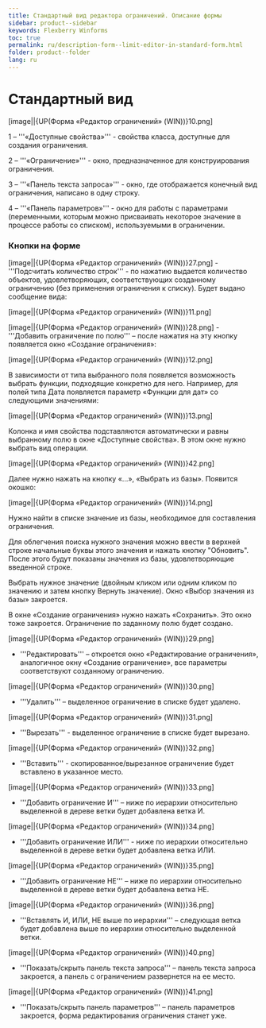 ```yaml
---
title: Стандартный вид редактора ограничений. Описание формы
sidebar: product--sidebar
keywords: Flexberry Winforms
toc: true
permalink: ru/description-form--limit-editor-in-standard-form.html
folder: product--folder
lang: ru
---
```


# Стандартный вид

[image||{UP(Форма «Редактор ограничений» (WIN))}10.png]

1 – '''«Доступные свойства»''' - свойства класса, доступные для создания
ограничения.


2 – '''«Ограничение»''' - окно, предназначенное для
конструирования ограничения.


3 – '''«Панель текста запроса»''' - окно, где отображается конечный
вид ограничения, написано в одну строку.


4 – '''«Панель параметров»''' - окно для работы с параметрами
(переменными, которым можно присваивать некоторое значение в процессе работы со
списком), используемыми в ограничении. 


### Кнопки на форме

[image||{UP(Форма «Редактор ограничений» (WIN))}27.png] - '''Подсчитать количество
строк''' - по нажатию выдается количество объектов, удовлетворяющих,
соответствующих созданному ограничению (без применения ограничения к списку).
Будет выдано сообщение вида:

[image||{UP(Форма «Редактор ограничений» (WIN))}11.png]


[image||{UP(Форма «Редактор ограничений» (WIN))}28.png] - '''Добавить ограничение
по полю''' – после нажатия на эту кнопку появляется окно «Создание ограничения»:


[image||{UP(Форма «Редактор ограничений» (WIN))}12.png]


В зависимости от типа выбранного поля появляется возможность
выбрать функции, подходящие конкретно для него. Например, для полей типа Дата
появляется параметр «Функции для дат» со следующими значениями:


[image||{UP(Форма «Редактор ограничений» (WIN))}13.png]


Колонка и имя свойства подставляются автоматически и равны
выбранному полю в окне «Доступные свойства». В этом окне нужно выбрать вид операции. 


[image||{UP(Форма «Редактор ограничений» (WIN))}42.png]


Далее нужно нажать на кнопку «…», «Выбрать из базы». Появится окошко:


[image||{UP(Форма «Редактор ограничений» (WIN))}14.png]


Нужно найти в списке значение из базы, необходимое для
составления ограничения. 


Для облегчения поиска нужного значения можно ввести в
верхней строке начальные буквы этого значения и нажать кнопку "Обновить". После этого будут
показаны значения из базы, удовлетворяющие введенной строке. 


Выбрать нужное значение (двойным кликом или одним кликом по
значению и затем кнопку Вернуть значение). Окно «Выбор значения из базы»
закроется.


В окне «Создание ограничения» нужно нажать «Сохранить». Это
окно тоже закроется. Ограничение по заданному полю будет создано.

[image||{UP(Форма «Редактор ограничений» (WIN))}29.png]
 - '''Редактировать''' – откроется окно «Редактирование ограничения», аналогичное
окну «Создание ограничение», все параметры соответствуют созданному ограничению.


[image||{UP(Форма «Редактор ограничений» (WIN))}30.png]
 - '''Удалить''' – выделенное ограничение в списке будет удалено.


[image||{UP(Форма «Редактор ограничений» (WIN))}31.png]
 - '''Вырезать''' - выделенное ограничение в списке будет вырезано.


[image||{UP(Форма «Редактор ограничений» (WIN))}32.png]
 - '''Вставить''' - скопированное/вырезанное ограничение будет вставлено в указанное
место.


[image||{UP(Форма «Редактор ограничений» (WIN))}33.png]
 - '''Добавить ограничение
И''' – ниже по иерархии относительно выделенной в дереве ветки будет добавлена
ветка И. 


[image||{UP(Форма «Редактор ограничений» (WIN))}34.png]
 - '''Добавить ограничение
ИЛИ''' - ниже по иерархии относительно выделенной в дереве ветки будет
добавлена ветка ИЛИ. 


[image||{UP(Форма «Редактор ограничений» (WIN))}35.png]
 - '''Добавить ограничение
НЕ''' – ниже по иерархии относительно выделенной в дереве ветки будет
добавлена ветка НЕ. 


[image||{UP(Форма «Редактор ограничений» (WIN))}36.png]
 - '''Вставлять И, ИЛИ, НЕ
выше по иерархии''' – следующая ветка будет добавлена выше по иерархии
относительно выделенной ветки.


[image||{UP(Форма «Редактор ограничений» (WIN))}40.png]
 - '''Показать/скрыть
панель текста запроса''' – панель текста запроса закроется, а панель с
ограничением развернется на ее место. 


[image||{UP(Форма «Редактор ограничений» (WIN))}41.png]
 - '''Показать/скрыть
панель параметров''' – панель параметров закроется, форма редактирования
ограничения станет уже.